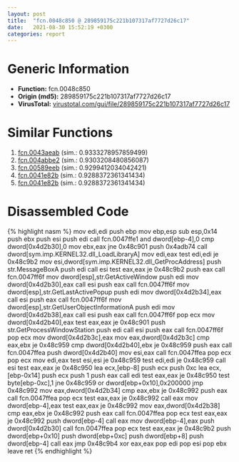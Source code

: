 ```yaml
---
layout: post
title:  "fcn.0048c850 @ 289859175c221b107317af7727d26c17"
date:   2021-08-30 15:52:19 +0300
categories: report
---
```


# Generic Information
- **Function:** fcn.0048c850
- **Origin (md5):** 289859175c221b107317af7727d26c17
- **VirusTotal:** [virustotal.com/gui/file/289859175c221b107317af7727d26c17][virustotal_ref]



# Similar Functions

1. [fcn.0043aeab][similar_1_ref] (sim.: 0.9333278957859499)
2. [fcn.004abbe2][similar_2_ref] (sim.: 0.9303208480856087)
3. [fcn.00589eeb][similar_3_ref] (sim.: 0.9299412034042421)
4. [fcn.0041e82b][similar_4_ref] (sim.: 0.9288372361341434)
5. [fcn.0041e82b][similar_5_ref] (sim.: 0.9288372361341434)


# Disassembled Code

{% highlight nasm %}
mov edi,edi
push ebp
mov ebp,esp
sub esp,0x14
push ebx
push esi
push edi
call fcn.0047ffe1
and dword[ebp-4],0
cmp dword[0x4d2b30],0
mov ebx,eax
jne 0x48c901
push 0x4adb74
call dword[sym.imp.KERNEL32.dll_LoadLibraryA]
mov edi,eax
test edi,edi
je 0x48c9b2
mov esi,dword[sym.imp.KERNEL32.dll_GetProcAddress]
push str.MessageBoxA
push edi
call esi
test eax,eax
je 0x48c9b2
push eax
call fcn.0047ff6f
mov dword[esp],str.GetActiveWindow
push edi
mov dword[0x4d2b30],eax
call esi
push eax
call fcn.0047ff6f
mov dword[esp],str.GetLastActivePopup
push edi
mov dword[0x4d2b34],eax
call esi
push eax
call fcn.0047ff6f
mov dword[esp],str.GetUserObjectInformationA
push edi
mov dword[0x4d2b38],eax
call esi
push eax
call fcn.0047ff6f
pop ecx
mov dword[0x4d2b40],eax
test eax,eax
je 0x48c901
push str.GetProcessWindowStation
push edi
call esi
push eax
call fcn.0047ff6f
pop ecx
mov dword[0x4d2b3c],eax
mov eax,dword[0x4d2b3c]
cmp eax,ebx
je 0x48c959
cmp dword[0x4d2b40],ebx
je 0x48c959
push eax
call fcn.0047ffea
push dword[0x4d2b40]
mov esi,eax
call fcn.0047ffea
pop ecx
pop ecx
mov edi,eax
test esi,esi
je 0x48c959
test edi,edi
je 0x48c959
call esi
test eax,eax
je 0x48c950
lea ecx,[ebp-8]
push ecx
push 0xc
lea ecx,[ebp-0x14]
push ecx
push 1
push eax
call edi
test eax,eax
je 0x48c950
test byte[ebp-0xc],1
jne 0x48c959
or dword[ebp+0x10],0x200000
jmp 0x48c992
mov eax,dword[0x4d2b34]
cmp eax,ebx
je 0x48c992
push eax
call fcn.0047ffea
pop ecx
test eax,eax
je 0x48c992
call eax
mov dword[ebp-4],eax
test eax,eax
je 0x48c992
mov eax,dword[0x4d2b38]
cmp eax,ebx
je 0x48c992
push eax
call fcn.0047ffea
pop ecx
test eax,eax
je 0x48c992
push dword[ebp-4]
call eax
mov dword[ebp-4],eax
push dword[0x4d2b30]
call fcn.0047ffea
pop ecx
test eax,eax
je 0x48c9b2
push dword[ebp+0x10]
push dword[ebp+0xc]
push dword[ebp+8]
push dword[ebp-4]
call eax
jmp 0x48c9b4
xor eax,eax
pop edi
pop esi
pop ebx
leave 
ret 
{% endhighlight %}


[similar_1_ref]: /report/fcn.0043aeab@9964b63070116cfb2469e51850178af1
[similar_2_ref]: /report/fcn.004abbe2@279a61b1e76da49531f1f16fd1102a2d
[similar_3_ref]: /report/fcn.00589eeb@c60344b51fa39a329b92557d24ff7670
[similar_4_ref]: /report/fcn.0041e82b@c077742bdc6d4f2c0ca7d0e2a6a94acf
[similar_5_ref]: /report/fcn.0041e82b@505be53c36227b94e2fcc406f247f6e5
[virustotal_ref]: https://www.virustotal.com/gui/file/289859175c221b107317af7727d26c17